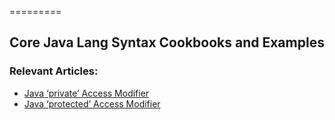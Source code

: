 =========

## Core Java Lang Syntax Cookbooks and Examples

### Relevant Articles: 
- [Java ‘private’ Access Modifier](https://www.baeldung.com/java-private-keyword)
- [Java ‘protected’ Access Modifier](https://www.baeldung.com/java-protected-keyword)